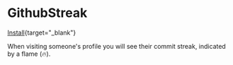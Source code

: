 # GithubStreak

[Install](https://github.com/NoahvdAa/UserScripts/raw/master/GithubStreak/githubstreak.user.js){target="_blank"}

When visiting someone's profile you will see their commit streak, indicated by a flame (🔥).
